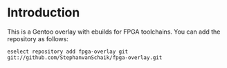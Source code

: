 # Introduction

This is a Gentoo overlay with ebuilds for FPGA toolchains. You can add the repository as follows:

```
eselect repository add fpga-overlay git git://github.com/StephanvanSchaik/fpga-overlay.git
```
